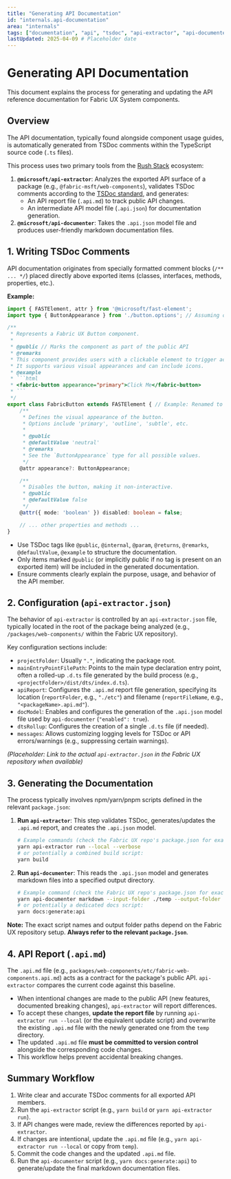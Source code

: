 ```yaml
---
title: "Generating API Documentation"
id: "internals.api-documentation"
area: "internals"
tags: ["documentation", "api", "tsdoc", "api-extractor", "api-documenter", "fabric-ux"]
lastUpdated: 2025-04-09 # Placeholder date
---
```


# Generating API Documentation

This document explains the process for generating and updating the API reference documentation for Fabric UX System components.

## Overview

The API documentation, typically found alongside component usage guides, is automatically generated from TSDoc comments within the TypeScript source code (`.ts` files).

This process uses two primary tools from the [Rush Stack](https://rushstack.io/) ecosystem:

1.  **`@microsoft/api-extractor`**: Analyzes the exported API surface of a package (e.g., `@fabric-msft/web-components`), validates TSDoc comments according to the [TSDoc standard](https://tsdoc.org/), and generates:
    *   An API report file (`.api.md`) to track public API changes.
    *   An intermediate API model file (`.api.json`) for documentation generation.
2.  **`@microsoft/api-documenter`**: Takes the `.api.json` model file and produces user-friendly markdown documentation files.

## 1. Writing TSDoc Comments

API documentation originates from specially formatted comment blocks (`/** ... */`) placed directly above exported items (classes, interfaces, methods, properties, etc.).

**Example:**

```typescript
import { FASTElement, attr } from '@microsoft/fast-element';
import type { ButtonAppearance } from './button.options'; // Assuming options are defined

/**
 * Represents a Fabric UX Button component.
 *
 * @public // Marks the component as part of the public API
 * @remarks
 * This component provides users with a clickable element to trigger actions.
 * It supports various visual appearances and can include icons.
 * @example
 * ```html
 * <fabric-button appearance="primary">Click Me</fabric-button>
 * ```
 */
export class FabricButton extends FASTElement { // Example: Renamed to FabricButton
    /**
     * Defines the visual appearance of the button.
     * Options include 'primary', 'outline', 'subtle', etc.
     *
     * @public
     * @defaultValue 'neutral'
     * @remarks
     * See the `ButtonAppearance` type for all possible values.
     */
    @attr appearance?: ButtonAppearance;

    /**
     * Disables the button, making it non-interactive.
     * @public
     * @defaultValue false
     */
    @attr({ mode: 'boolean' }) disabled: boolean = false;

    // ... other properties and methods ...
}
```

- Use TSDoc tags like `@public`, `@internal`, `@param`, `@returns`, `@remarks`, `@defaultValue`, `@example` to structure the documentation.
- Only items marked `@public` (or implicitly public if no tag is present on an exported item) will be included in the generated documentation.
- Ensure comments clearly explain the purpose, usage, and behavior of the API member.

## 2. Configuration (`api-extractor.json`)

The behavior of `api-extractor` is controlled by an `api-extractor.json` file, typically located in the root of the package being analyzed (e.g., `/packages/web-components/` within the Fabric UX repository).

Key configuration sections include:

- `projectFolder`: Usually `"."`, indicating the package root.
- `mainEntryPointFilePath`: Points to the main type declaration entry point, often a rolled-up `.d.ts` file generated by the build process (e.g., `<projectFolder>/dist/dts/index.d.ts`).
- `apiReport`: Configures the `.api.md` report file generation, specifying its location (`reportFolder`, e.g., `"./etc"`) and filename (`reportFileName`, e.g., `"<packageName>.api.md"`).
- `docModel`: Enables and configures the generation of the `.api.json` model file used by `api-documenter` (`"enabled": true`).
- `dtsRollup`: Configures the creation of a single `.d.ts` file (if needed).
- `messages`: Allows customizing logging levels for TSDoc or API errors/warnings (e.g., suppressing certain warnings).

*(Placeholder: Link to the actual `api-extractor.json` in the Fabric UX repository when available)*

## 3. Generating the Documentation

The process typically involves npm/yarn/pnpm scripts defined in the relevant `package.json`:

1.  **Run `api-extractor`**: This step validates TSDoc, generates/updates the `.api.md` report, and creates the `.api.json` model.
    ```bash
    # Example commands (check the Fabric UX repo's package.json for exact scripts)
    yarn api-extractor run --local --verbose
    # or potentially a combined build script:
    yarn build
    ```

2.  **Run `api-documenter`**: This reads the `.api.json` model and generates markdown files into a specified output directory.
    ```bash
    # Example command (check the Fabric UX repo's package.json for exact scripts)
    yarn api-documenter markdown --input-folder ./temp --output-folder ../../docs/api # Example output path
    # or potentially a dedicated docs script:
    yarn docs:generate:api
    ```

**Note:** The exact script names and output folder paths depend on the Fabric UX repository setup. **Always refer to the relevant `package.json`**.

## 4. API Report (`.api.md`)

The `.api.md` file (e.g., `packages/web-components/etc/fabric-web-components.api.md`) acts as a contract for the package's public API. `api-extractor` compares the current code against this baseline.

- When intentional changes are made to the public API (new features, documented breaking changes), `api-extractor` will report differences.
- To accept these changes, **update the report file** by running `api-extractor run --local` (or the equivalent update script) and overwrite the existing `.api.md` file with the newly generated one from the `temp` directory.
- The updated `.api.md` file **must be committed to version control** alongside the corresponding code changes.
- This workflow helps prevent accidental breaking changes.

## Summary Workflow

1.  Write clear and accurate TSDoc comments for all exported API members.
2.  Run the `api-extractor` script (e.g., `yarn build` or `yarn api-extractor run`).
3.  If API changes were made, review the differences reported by `api-extractor`.
4.  If changes are intentional, update the `.api.md` file (e.g., `yarn api-extractor run --local` or copy from `temp`).
5.  Commit the code changes and the updated `.api.md` file.
6.  Run the `api-documenter` script (e.g., `yarn docs:generate:api`) to generate/update the final markdown documentation files.
